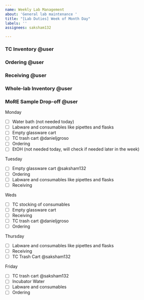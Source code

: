 ```yaml
---
name: Weekly Lab Management
about: 'General lab maintenance '
title: "[Lab Duties] Week of Month Day"
labels: ''
assignees: saksham132

---
```


### TC Inventory​ @user
### Ordering​ @user 
### Receiving @user 
### Whole-lab Inventory @user
### MoRE Sample Drop-off @user

Monday
- [ ] Water bath (not needed today)
- [ ] Labware and consumables like pipettes and flasks​
- [ ] Empty glassware cart 
- [ ] TC trash cart @danieljgroso 
- [ ] Ordering 
- [ ] EtOH (not needed today, will check if needed later in the week)

Tuesday
- [ ] Empty glassware cart @saksham132 
- [ ] Ordering 
- [ ] Labware and consumables like pipettes and flasks​ 
- [ ] Receiving

Weds 
- [ ] TC stocking of consumables
- [ ] Empty glassware cart
- [ ] Receiving
- [ ] TC trash cart @danieljgroso 
- [ ] Ordering

Thursday 
- [ ] Labware and consumables like pipettes and flasks​
- [ ] Receiving
- [ ] TC Trash Cart @saksham132 

Friday
- [ ] TC trash cart @saksham132
- [ ] Incubator Water
- [ ] Labware and consumables
- [ ] Ordering
